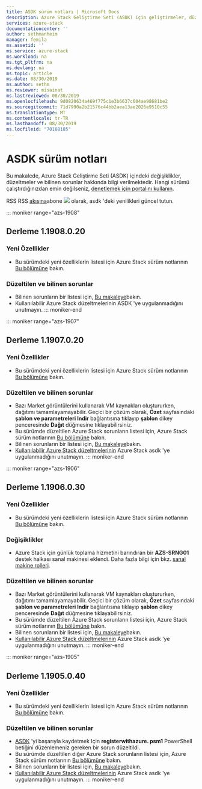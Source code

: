 ```yaml
---
title: ASDK sürüm notları | Microsoft Docs
description: Azure Stack Geliştirme Seti (ASDK) için geliştirmeler, düzeltmeler ve bilinen sorunlar.
services: azure-stack
documentationcenter: ''
author: sethmanheim
manager: femila
ms.assetid: ''
ms.service: azure-stack
ms.workload: na
ms.tgt_pltfrm: na
ms.devlang: na
ms.topic: article
ms.date: 08/30/2019
ms.author: sethm
ms.reviewer: misainat
ms.lastreviewed: 08/30/2019
ms.openlocfilehash: 9d0820634a469f775c1e3b6637c604ae98681be2
ms.sourcegitcommit: 71d7990a2b21576c44bb2aea13ae2026e9510c55
ms.translationtype: MT
ms.contentlocale: tr-TR
ms.lasthandoff: 08/30/2019
ms.locfileid: "70188185"
---
```

# <a name="asdk-release-notes"></a>ASDK sürüm notları

Bu makalede, Azure Stack Geliştirme Seti (ASDK) içindeki değişiklikler, düzeltmeler ve bilinen sorunlar hakkında bilgi verilmektedir. Hangi sürümü çalıştırdığınızdan emin değilseniz, [denetlemek için portalını kullanın](../operator/azure-stack-updates.md).

RSS RSS [akışına](https://docs.microsoft.com/api/search/rss?search=Azure+Stack+Development+Kit+release+notes&locale=en-us#)abone [ ![](./media/asdk-release-notes/feed-icon-14x14.png)](https://docs.microsoft.com/api/search/rss?search=Azure+Stack+Development+Kit+release+notes&locale=en-us#) olarak, asdk 'deki yenilikleri güncel tutun.

::: moniker range="azs-1908"
## <a name="build-11908020"></a>Derleme 1.1908.0.20

### <a name="new-features"></a>Yeni Özellikler

- Bu sürümdeki yeni özelliklerin listesi için Azure Stack sürüm notlarının [Bu bölümüne](../operator/azure-stack-release-notes-1908.md#whats-new) bakın.

<!-- ### Changes -->

### <a name="fixed-and-known-issues"></a>Düzeltilen ve bilinen sorunlar

<!-- - For a list of Azure Stack issues fixed in this release, see [this section](../operator/azure-stack-release-notes-1908.md#fixes) of the Azure Stack release notes. -->
- Bilinen sorunların bir listesi için, [Bu makaleye](../operator/azure-stack-release-notes-known-issues-1908.md)bakın.
- Kullanılabilir Azure Stack düzeltmelerinin ASDK 'ye uygulanmadığını unutmayın.
::: moniker-end

::: moniker range="azs-1907"
## <a name="build-11907020"></a>Derleme 1.1907.0.20

### <a name="new-features"></a>Yeni Özellikler

- Bu sürümdeki yeni özelliklerin listesi için Azure Stack sürüm notlarının [Bu bölümüne](../operator/azure-stack-release-notes-1907.md#whats-in-this-update) bakın.

<!-- ### Changes -->

### <a name="fixed-and-known-issues"></a>Düzeltilen ve bilinen sorunlar

- Bazı Market görüntülerini kullanarak VM kaynakları oluştururken, dağıtımı tamamlayamayabilir. Geçici bir çözüm olarak, **Özet** sayfasındaki **şablon ve parametreleri Indir** bağlantısına tıklayıp **şablon** dikey penceresinde **Dağıt** düğmesine tıklayabilirsiniz.
- Bu sürümde düzeltilen Azure Stack sorunların listesi için, Azure Stack sürüm notlarının [Bu bölümüne](../operator/azure-stack-release-notes-1907.md#fixes) bakın.
- Bilinen sorunların bir listesi için, [Bu makaleye](../operator/azure-stack-release-notes-known-issues-1907.md)bakın.
- [Kullanılabilir Azure Stack düzeltmelerinin](../operator/azure-stack-release-notes-1907.md#hotfixes) Azure Stack asdk 'ye uygulanmadığını unutmayın.
::: moniker-end

::: moniker range="azs-1906"
## <a name="build-11906030"></a>Derleme 1.1906.0.30

### <a name="new-features"></a>Yeni Özellikler

- Bu sürümdeki yeni özelliklerin listesi için Azure Stack sürüm notlarının [Bu bölümüne](../operator/azure-stack-release-notes-1906.md#whats-in-this-update) bakın.

### <a name="changes"></a>Değişiklikler

- Azure Stack için günlük toplama hizmetini barındıran bir **AZS-SRNG01** destek halkası sanal makinesi eklendi. Daha fazla bilgi için bkz. [sanal makine rolleri](asdk-architecture.md).

### <a name="fixed-and-known-issues"></a>Düzeltilen ve bilinen sorunlar

- Bazı Market görüntülerini kullanarak VM kaynakları oluştururken, dağıtımı tamamlayamayabilir. Geçici bir çözüm olarak, **Özet** sayfasındaki **şablon ve parametreleri Indir** bağlantısına tıklayıp **şablon** dikey penceresinde **Dağıt** düğmesine tıklayabilirsiniz.
- Bu sürümde düzeltilen Azure Stack sorunların listesi için, Azure Stack sürüm notlarının [Bu bölümüne](../operator/azure-stack-release-notes-1906.md#fixes) bakın.
- Bilinen sorunların bir listesi için, [Bu makaleye](../operator/azure-stack-release-notes-known-issues-1906.md)bakın.
- [Kullanılabilir Azure Stack düzeltmelerinin](../operator/azure-stack-release-notes-1906.md#hotfixes) Azure Stack asdk 'ye uygulanmadığını unutmayın.
::: moniker-end

::: moniker range="azs-1905"
## <a name="build-11905040"></a>Derleme 1.1905.0.40

<!-- ### Changes -->

### <a name="new-features"></a>Yeni Özellikler

- Bu sürümdeki yeni özelliklerin listesi için Azure Stack sürüm notlarının [Bu bölümüne](../operator/azure-stack-release-notes-1905.md#whats-in-this-update) bakın.

### <a name="fixed-and-known-issues"></a>Düzeltilen ve bilinen sorunlar

- [ASDK](asdk-register.md) 'yi başarıyla kaydetmek Için **registerwithazure. psm1** PowerShell betiğini düzenlemeniz gereken bir sorun düzeltildi.
- Bu sürümde düzeltilen diğer Azure Stack sorunların listesi için, Azure Stack sürüm notlarının [Bu bölümüne](../operator/azure-stack-release-notes-1905.md#fixes) bakın.
- Bilinen sorunların bir listesi için, [Bu makaleye](../operator/azure-stack-release-notes-known-issues-1905.md)bakın.
- [Kullanılabilir Azure Stack düzeltmelerinin](../operator/azure-stack-release-notes-1905.md#hotfixes) Azure Stack asdk 'ye uygulanmadığını unutmayın.
::: moniker-end

